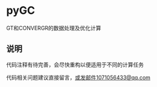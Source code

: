 # pyGC
GT和CONVERGR的数据处理及优化计算

## 说明
代码注释有待完善，会尽快重构以便适用于不同的计算任务

代码相关问题建议直接留言，或发邮件1071056433@qq.com


